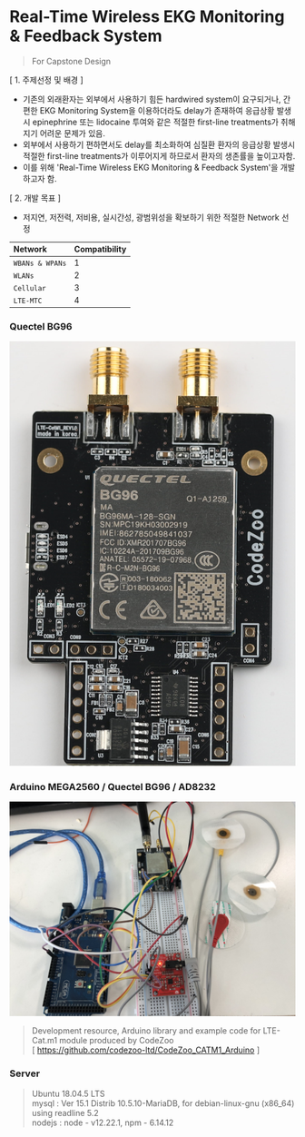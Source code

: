 # Real-Time Wireless EKG Monitoring & Feedback System
> For Capstone Design


[ 1. 주제선정 및 배경 ]
- 기존의 외래환자는 외부에서 사용하기 힘든 hardwired system이 요구되거나, 간편한 EKG Monitoring System을 이용하더라도 delay가 존재하여 응급상황 발생시 epinephrine 또는 lidocaine 투여와 같은 적절한 first-line treatments가 취해지기 어려운 문제가 있음.
- 외부에서 사용하기 편하면서도 delay를 최소화하여 심질환 환자의 응급상황 발생시 적절한 first-line treatments가 이루어지게 하므로서 환자의 생존률을 높이고자함.
- 이를 위해 'Real-Time Wireless EKG Monitoring & Feedback System'을 개발하고자 함. 

[ 2. 개발 목표 ]
- 저지연, 저전력, 저비용, 실시간성, 광범위성을 확보하기 위한 적절한 Network 선정

|Network|Compatibility|
|:---|:---|
|`WBANs & WPANs`|1|
|`WLANs`|2|
|`Cellular`|3|
|`LTE-MTC`|4|

### Quectel BG96
<img src="/Img/bg96.png">

### Arduino MEGA2560 / Quectel BG96 / AD8232
<img src="/Img/product.jpg">

> Development resource, Arduino library and example code for LTE-Cat.m1 module produced by CodeZoo   
> [ https://github.com/codezoo-ltd/CodeZoo_CATM1_Arduino ]

### Server
> Ubuntu 18.04.5 LTS   
> mysql : Ver 15.1 Distrib 10.5.10-MariaDB, for debian-linux-gnu (x86_64) using readline 5.2   
> nodejs : node - v12.22.1, npm - 6.14.12   

